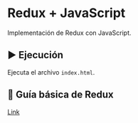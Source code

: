 # Redux + JavaScript

Implementación de Redux con JavaScript.

## ▶️ Ejecución

Ejecuta el archivo `index.html`.

## 📝 Guía básica de Redux

[Link](https://luisblog.vercel.app/redux/inicio)
